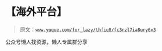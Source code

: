 # 【海外平台】

> 原文：[`www.yuque.com/for_lazy/thfiu8/fc3rzl7ia8ury6x3`](https://www.yuque.com/for_lazy/thfiu8/fc3rzl7ia8ury6x3)

<ne-p id="uc6ea1b1e" data-lake-id="uc6ea1b1e"><ne-text id="ub236cc00">公众号懒人找资源，懒人专属群分享</ne-text></ne-p>